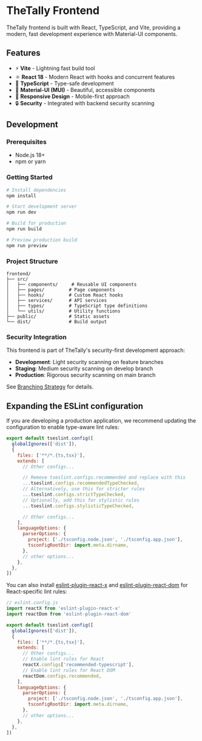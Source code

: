 # TheTally Frontend

TheTally frontend is built with React, TypeScript, and Vite, providing a modern, fast development experience with Material-UI components.

## Features

- ⚡️ **Vite** - Lightning fast build tool
- ⚛️ **React 18** - Modern React with hooks and concurrent features
- 🔷 **TypeScript** - Type-safe development
- 🎨 **Material-UI (MUI)** - Beautiful, accessible components
- 📱 **Responsive Design** - Mobile-first approach
- 🔒 **Security** - Integrated with backend security scanning

## Development

### Prerequisites
- Node.js 18+
- npm or yarn

### Getting Started
```bash
# Install dependencies
npm install

# Start development server
npm run dev

# Build for production
npm run build

# Preview production build
npm run preview
```

### Project Structure
```
frontend/
├── src/
│   ├── components/     # Reusable UI components
│   ├── pages/         # Page components
│   ├── hooks/         # Custom React hooks
│   ├── services/      # API services
│   ├── types/         # TypeScript type definitions
│   └── utils/         # Utility functions
├── public/            # Static assets
└── dist/              # Build output
```

### Security Integration
This frontend is part of TheTally's security-first development approach:
- **Development**: Light security scanning on feature branches
- **Staging**: Medium security scanning on develop branch  
- **Production**: Rigorous security scanning on main branch

See [Branching Strategy](../../docs/branching-strategy.md) for details.

## Expanding the ESLint configuration

If you are developing a production application, we recommend updating the configuration to enable type-aware lint rules:

```js
export default tseslint.config([
  globalIgnores(['dist']),
  {
    files: ['**/*.{ts,tsx}'],
    extends: [
      // Other configs...

      // Remove tseslint.configs.recommended and replace with this
      ...tseslint.configs.recommendedTypeChecked,
      // Alternatively, use this for stricter rules
      ...tseslint.configs.strictTypeChecked,
      // Optionally, add this for stylistic rules
      ...tseslint.configs.stylisticTypeChecked,

      // Other configs...
    ],
    languageOptions: {
      parserOptions: {
        project: ['./tsconfig.node.json', './tsconfig.app.json'],
        tsconfigRootDir: import.meta.dirname,
      },
      // other options...
    },
  },
])
```

You can also install [eslint-plugin-react-x](https://github.com/Rel1cx/eslint-react/tree/main/packages/plugins/eslint-plugin-react-x) and [eslint-plugin-react-dom](https://github.com/Rel1cx/eslint-react/tree/main/packages/plugins/eslint-plugin-react-dom) for React-specific lint rules:

```js
// eslint.config.js
import reactX from 'eslint-plugin-react-x'
import reactDom from 'eslint-plugin-react-dom'

export default tseslint.config([
  globalIgnores(['dist']),
  {
    files: ['**/*.{ts,tsx}'],
    extends: [
      // Other configs...
      // Enable lint rules for React
      reactX.configs['recommended-typescript'],
      // Enable lint rules for React DOM
      reactDom.configs.recommended,
    ],
    languageOptions: {
      parserOptions: {
        project: ['./tsconfig.node.json', './tsconfig.app.json'],
        tsconfigRootDir: import.meta.dirname,
      },
      // other options...
    },
  },
])
```
